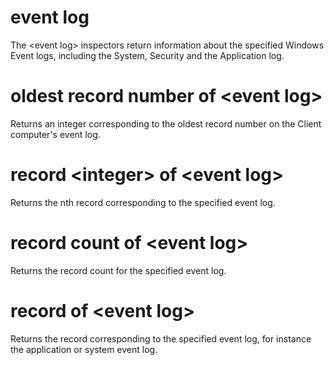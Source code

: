 # event log

The &lt;event log&gt; inspectors return information about the specified Windows Event logs, including the System, Security and the Application log.

# oldest record number of &lt;event log&gt;

Returns an integer corresponding to the oldest record number on the Client computer&#39;s event log.

# record &lt;integer&gt; of &lt;event log&gt;

Returns the nth record corresponding to the specified event log.

# record count of &lt;event log&gt;

Returns the record count for the specified event log.

# record of &lt;event log&gt;

Returns the record corresponding to the specified event log, for instance the application or system event log.
